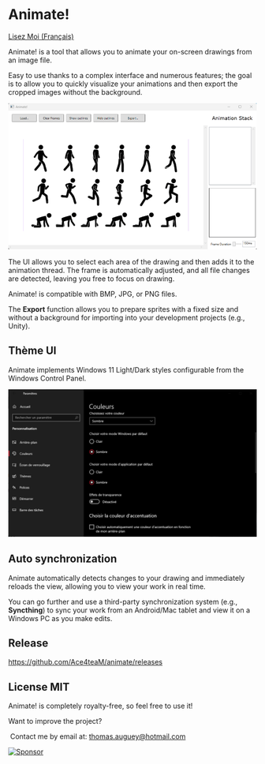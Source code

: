 # Animate!

[Lisez Moi (Français)](LISEZMOI.md)

Animate! is a tool that allows you to animate your on-screen drawings from an image file.

Easy to use thanks to a complex interface and numerous features; the goal is to allow you to quickly visualize your animations and then export the cropped images without the background.

![](sample.gif)

The UI allows you to select each area of the drawing and then adds it to the animation thread. The frame is automatically adjusted, and all file changes are detected, leaving you free to focus on drawing.

Animate! is compatible with BMP, JPG, or PNG files.

The **Export** function allows you to prepare sprites with a fixed size and without a background for importing into your development projects (e.g., Unity).

## Thème UI

Animate implements Windows 11 Light/Dark styles configurable from the Windows Control Panel.

![](Theme.PNG)

## Auto synchronization

Animate automatically detects changes to your drawing and immediately reloads the view, allowing you to view your work in real time.

You can go further and use a third-party synchronization system (e.g., **Syncthing**) to sync your work from an Android/Mac tablet and view it on a Windows PC as you make edits.

## Release

https://github.com/Ace4teaM/animate/releases

## License MIT

Animate! is completely royalty-free, so feel free to use it!

Want to improve the project?

​	Contact me by email at: thomas.auguey@hotmail.com

[![Sponsor](https://img.shields.io/badge/sponsor-GitHub-blue?logo=github)](https://github.com/sponsors/Ace4TeaM)
